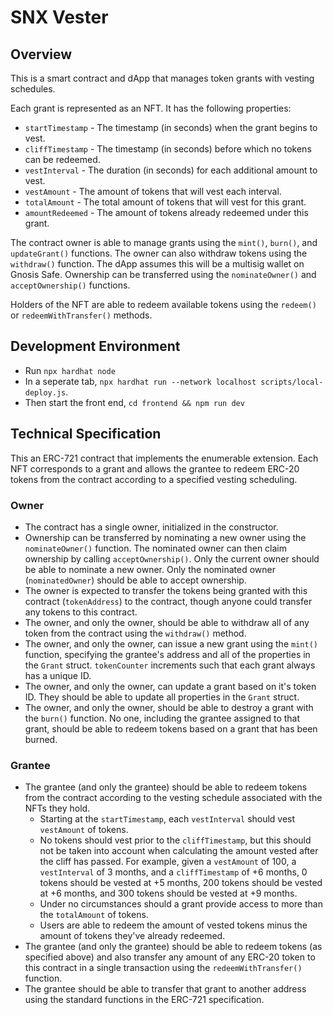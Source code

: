 # SNX Vester

## Overview

This is a smart contract and dApp that manages token grants with vesting schedules.

Each grant is represented as an NFT. It has the following properties:
* `startTimestamp` - The timestamp (in seconds) when the grant begins to vest. 
* `cliffTimestamp` - The timestamp (in seconds) before which no tokens can be redeemed.
* `vestInterval` - The duration (in seconds) for each additional amount to vest.
* `vestAmount` - The amount of tokens that will vest each interval.
* `totalAmount` - The total amount of tokens that will vest for this grant.
* `amountRedeemed` - The amount of tokens already redeemed under this grant.

The contract owner is able to manage grants using the `mint()`, `burn()`, and `updateGrant()` functions. The owner can also withdraw tokens using the `withdraw()` function. The dApp assumes this will be a multisig wallet on Gnosis Safe. Ownership can be transferred using the `nominateOwner()` and `acceptOwnership()` functions.

Holders of the NFT are able to redeem available tokens using the `redeem()` or `redeemWithTransfer()` methods.

## Development Environment

* Run `npx hardhat node`
* In a seperate tab, `npx hardhat run --network localhost scripts/local-deploy.js`.
* Then start the front end, `cd frontend && npm run dev`

## Technical Specification

This an ERC-721 contract that implements the enumerable extension. Each NFT corresponds to a grant and allows the grantee to redeem ERC-20 tokens from the contract according to a specified vesting scheduling.

### Owner

* The contract has a single owner, initialized in the constructor.
* Ownership can be transferred by nominating a new owner using the `nominateOwner()` function. The nominated owner can then claim ownership by calling `acceptOwnership()`. Only the current owner should be able to nominate a new owner. Only the nominated owner (`nominatedOwner`) should be able to accept ownership.
* The owner is expected to transfer the tokens being granted with this contract (`tokenAddress`) to the contract, though anyone could transfer any tokens to this contract.
* The owner, and only the owner, should be able to withdraw all of any token from the contract using the `withdraw()` method.
* The owner, and only the owner, can issue a new grant using the `mint()` function, specifying the grantee's address and all of the properties in the `Grant` struct. `tokenCounter` increments such that each grant always has a unique ID.
* The owner, and only the owner, can update a grant based on it's token ID. They should be able to update all properties in the `Grant` struct.
* The owner, and only the owner, should be able to destroy a grant with the `burn()` function. No one, including the grantee assigned to that grant, should be able to redeem tokens based on a grant that has been burned.

### Grantee

* The grantee (and only the grantee) should be able to redeem tokens from the contract according to the vesting schedule associated with the NFTs they hold.
    - Starting at the `startTimestamp`, each `vestInterval` should vest `vestAmount` of tokens.
    - No tokens should vest prior to the `cliffTimestamp`, but this should not be taken into account when calculating the amount vested after the cliff has passed. For example, given a `vestAmount` of 100, a `vestInterval` of 3 months, and a `cliffTimestamp` of +6 months, 0 tokens should be vested at +5 months, 200 tokens should be vested at +6 months, and 300 tokens should be vested at +9 months.
    - Under no circumstances should a grant provide access to more than the `totalAmount` of tokens.
    - Users are able to redeem the amount of vested tokens minus the amount of tokens they've already redeemed.
* The grantee (and only the grantee) should be able to redeem tokens (as specified above) and also transfer any amount of any ERC-20 token to this contract in a single transaction using the `redeemWithTransfer()` function.
* The grantee should be able to transfer that grant to another address using the standard functions in the ERC-721 specification.